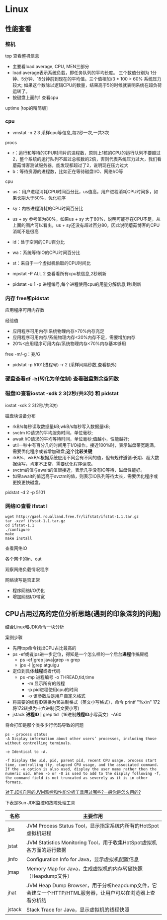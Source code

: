 # Linux

## 性能查看

### 整机

top 查看整机信息

- 主要看load average, CPU, MEN三部分
- load average表示系统负载，即任务队列的平均长度。 三个数值分别为 1分钟、5分钟、15分钟前到现在的平均值。三个值相加/3 * 100 > 60% 系统压力较大; 如果这个数除以逻辑CPU的数量，结果高于5的时候就表明系统在超负荷运转了。
- 按键盘上面的1 查看cpu

uptime [top的精简版]

### cpu

- vmstat -n 2 3 采样cpu等信息,每2秒一次,一共3次

procs

- r：运行和等待的CPU时间片的进程数，原则上1核的CPU的运行队列不要超过2，整个系统的运行队列不超过总核数的2倍，否则代表系统压力过大，我们看蘑菇博客测试服务器，能发现都超过了2，说明现在压力过大
- b：等待资源的进程数，比如正在等待磁盘I/O、网络I/O等

cpu

- us：用户进程消耗CPU时间百分比，us值高，用户进程消耗CPU时间多，如果长期大于50%，优化程序
- sy：内核进程消耗的CPU时间百分比
- us + sy 参考值为80%，如果us + sy 大于80%，说明可能存在CPU不足，从上面的图片可以看出，us + sy还没有超过百分80，因此说明蘑菇博客的CPU消耗不是很高
- id：处于空闲的CPU百分比
- wa：系统等待IO的CPU时间百分比
- st：来自于一个虚拟机偷取的CPU时间比

- mpstat -P ALL 2  查看看所有cpu核信息,2秒刷新

- pidstat -u 1 -p 进程编号,每个进程使用cpu的用量分解信息,1秒刷新

### 内存 free和pidstat

应用程序可用内存数

经验值

- 应用程序可用内存l系统物理内存>70%内存充足
- 应用程序可用内存/系统物理内存<20%内存不足，需要增加内存
- 20%<应用程序可用内存/系统物理内存<70%内存基本够用

free -m/-g：兆/G

- pidstat -p 5101(进程号) -r 2 (采样间隔秒数,查看额外)

### 硬盘查看df -h(转化为单位制) 查看磁盘剩余空间数

### 磁盘IO查看iostat -xdk 2 3(2秒/共3次) 和 pidstat

iostat -xdk 2 3(2秒/共3次)

磁盘块设备分布

- rkB/s每秒读取数据量kB;wkB/s每秒写入数据量kB;
- svctm lO请求的平均服务时间，单位毫秒;
- await l/O请求的平均等待时间，单位毫秒;值越小，性能越好;
- util一秒中有百分几的时间用于I/O操作。接近100%时，表示磁盘带宽跑满，需要优化程序或者增加磁盘;**这个比较关键**
- rkB/s、wkB/s根据系统应用不同会有不同的值，但有规律遵循:长期、超大数据读写，肯定不正常，需要优化程序读取。
- svctm的值与await的值很接近，表示几乎没有IO等待，磁盘性能好。
- 如果await的值远高于svctm的值，则表示IO队列等待太长，需要优化程序或更换更快磁盘。

pidstat -d 2 -p 5101

### 网络IO查看 ifstat l

```log
wget http://gael.roualland.free.fr/lifstat/ifstat-1.1.tar.gz
tar -xzvf ifstat-1.1.tar.gz
cd ifstat-1.1
./configure
make
make install
```

查看网络IO

各个网卡的in、out

观察网络负载情况程序

网络读写是否正常

- 程序网络I/O优化
- 增加网络I/O带宽

## CPU占用过高的定位分析思路(遇到的印象深刻的问题)

结合Linux和JDK命令一块分析

案例步骤

- 先用top命令找出CPU占比最高的
- ps -ef或者jps进一步定位，得知是一个怎么样的一个后台**进程**作搞屎棍 
  - ps -ef|grep java|grep -v grep
  - jps -l |grep atguigu
- 定位到具体**线程**或者代码
  - ps -mp 进程编号 -o THREAD,tid,time
    - -m 显示所有的线程
    - -p pid进程使用cpu的时间
    - -o 该参数后是用户自定义格式
- 将需要的线程ID转换为16进制格式（英文小写格式），命令  printf "%x\n" 172 将172转换为十六进制(英文要小写)
- jstack **进程ID** | grep tid（16进制**线程ID**小写英文）-A60

将会打印是那个类多少行代码导致的问题

```log
ps - process status
-A Display information about other users’ processes, including those without controlling terminals.

-e Identical to -A.

-f Display the uid, pid, parent pid, recent CPU usage, process start time, controlling tty, elapsed CPU usage, and the associated command. If the -u option is also used, display the user name rather then the numeric uid. When -o or -O is used to add to the display following -f, the command field is not truncated as severely as it is in other formats.
```

[对于JDK自带的JVM监控和性能分析工具用过哪些?一般你是怎么用的?](https://blog.csdn.net/u011863024/article/details/106651068)

下表是Sun JDK监控和故障处理工具

| 名称   | 主要作用                                                                                                 |
| ------ | -------------------------------------------------------------------------------------------------------- |
| jps    | JVM Process Status Tool，显示指定系统内所有的HotSpot虚拟机进程                                           |
| jstat  | JVM Statistics Monitoring Tool，用于收集HotSpot虚拟机各方面的运行数据                                    |
| jinfo  | Configuration Info for Java，显示虚拟机配置信息                                                          |
| jmap   | Memory Map for Java，生成虚拟机的内存转储快照（Heapdump文件）                                            |
| jhat   | JVM Heap Dump Browser，用于分析heapdump文件，它会建立一个HTTP/HTML服务器，让用户可以在浏览器上查看分析结 | 果 |
| jstack | Stack Trace for Java，显示虚拟机的线程快照                                                               |
